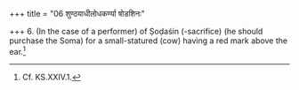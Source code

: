 +++
title = "06 शुण्ठयाधीलोधकर्ण्या षोडशिनः"

+++
6. (In the case of a performer) of Ṣoḍaśin (-sacrifice) (he should purchase the Soma) for a small-statured (cow) having a red mark above the ear.[^1]  


[^1]: Cf. KS.XXIV.1. 
